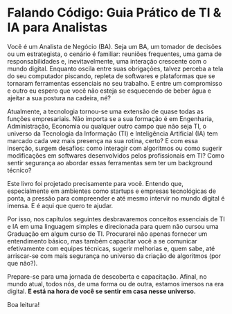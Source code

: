 # Falando Código: Guia Prático de TI & IA para Analistas

Você é um Analista de Negócio (BA). Seja um BA, um tomador de decisões ou um estrategista, o cenário é familiar: reuniões frequentes, uma gama de responsabilidades e, inevitavelmente, uma interação crescente com o mundo digital. Enquanto oscila entre suas obrigações, talvez perceba a tela do seu computador piscando, repleta de softwares e plataformas que se tornaram ferramentas essenciais no seu trabalho. E entre um compromisso e outro eu espero que você não esteja se esquecendo de beber água e ajeitar a sua postura na cadeira, né?

Atualmente, a tecnologia tornou-se uma extensão de quase todas as funções empresariais. Não importa se a sua formação é em Engenharia, Administração, Economia ou qualquer outro campo que não seja TI, o universo da Tecnologia da Informação (TI) e Inteligência Artificial (IA) tem marcado cada vez mais presença na sua rotina, certo? E com essa inserção, surgem desafios: como interagir com algoritmos ou como sugerir modificações em softwares desenvolvidos pelos profissionais em TI? Como sentir segurança ao abordar essas ferramentas sem ter um background técnico?

Este livro foi projetado precisamente para você. Entendo que, especialmente em ambientes como startups e empresas tecnológicas de ponta, a pressão para compreender e até mesmo intervir no mundo digital é imensa. E é aqui que quero te ajudar.

Por isso, nos capítulos seguintes desbravaremos conceitos essenciais de TI e IA em uma linguagem simples e direcionada para quem não cursou uma Graduação em algum curso de TI. Procurarei não apenas fornecer um entendimento básico, mas também capacitar você a se comunicar efetivamente com equipes técnicas, sugerir melhorias e, quem sabe, até arriscar-se com mais segurança no universo da criação de algoritmos (por que não?).

Prepare-se para uma jornada de descoberta e capacitação. Afinal, no mundo atual, todos nós, de uma forma ou de outra, estamos imersos na era digital. **E está na hora de você se sentir em casa nesse universo.**

Boa leitura!

```{tableofcontents}
```
